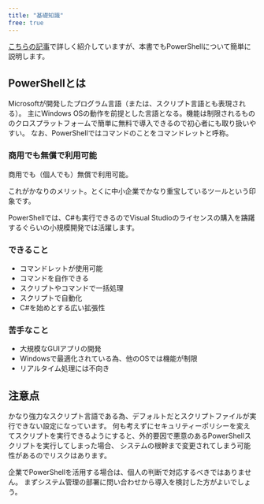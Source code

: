 ```yaml
---
title: "基礎知識"
free: true
---
```

[こちらの記事](https://haretokidoki-blog.com/pasocon_powershell-startup/)で詳しく紹介していますが、本書でもPowerShellについて簡単に説明します。

## PowerShellとは

Microsoftが開発したプログラム言語（または、スクリプト言語とも表現される）。
主にWindows OSの動作を前提とした言語となる。機能は制限されるもののクロスプラットフォームで簡単に無料で導入できるので初心者にも取り扱いやすい。
なお、PowerShellではコマンドのことをコマンドレットと呼称。

### 商用でも無償で利用可能

商用でも（個人でも）無償で利用可能。

これがかなりのメリット。とくに中小企業でかなり重宝しているツールという印象です。

PowerShellでは、C#も実行できるのでVisual Studioのライセンスの購入を躊躇するぐらいの小規模開発では活躍します。

### できること

- コマンドレットが使用可能
- コマンドを自作できる
- スクリプトやコマンドで一括処理
- スクリプトで自動化
- C#を始めとする広い拡張性

### 苦手なこと

- 大規模なGUIアプリの開発
- Windowsで最適化されている為、他のOSでは機能が制限
- リアルタイム処理には不向き

## 注意点

かなり強力なスクリプト言語である為、デフォルトだとスクリプトファイルが実行できない設定になっています。
何も考えずにセキュリティーポリシーを変えてスクリプトを実行できるようにすると、外的要因で悪意のあるPowerShellスクリプトを実行してしまった場合、
システムの根幹まで変更されてしまう可能性があるのでリスクはあります。

企業でPowerShellを活用する場合は、個人の判断で対応するべきではありません。
まずシステム管理の部署に問い合わせから導入を検討した方がよいでしょう。
